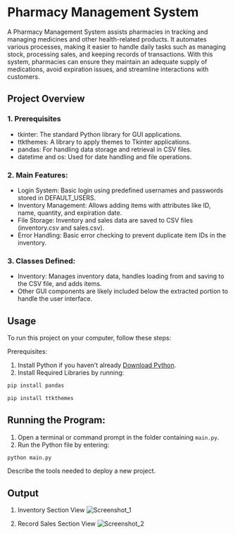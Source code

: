 # Pharmacy Management System

A Pharmacy Management System assists pharmacies in tracking and managing medicines and other health-related products. It automates various processes, making it easier to handle daily tasks such as managing stock, processing sales, and keeping records of transactions. With this system, pharmacies can ensure they maintain an adequate supply of medications, avoid expiration issues, and streamline interactions with customers.

## Project Overview

### 1. Prerequisites
* tkinter: The standard Python library for GUI applications.
* ttkthemes: A library to apply themes to Tkinter applications.
* pandas: For handling data storage and retrieval in CSV files.
* datetime and os: Used for date handling and file operations.
### 2. Main Features:

* Login System: Basic login using predefined usernames and passwords stored in DEFAULT_USERS.
* Inventory Management: Allows adding items with attributes like ID, name, quantity, and expiration date.
* File Storage: Inventory and sales data are saved to CSV files (inventory.csv and sales.csv).
* Error Handling: Basic error checking to prevent duplicate item IDs in the inventory.
### 3. Classes Defined:

* Inventory: Manages inventory data, handles loading from and saving to the CSV file, and adds items.
* Other GUI components are likely included below the extracted portion to handle the user interface.

## Usage

To run this project on your computer, follow these steps:

Prerequisites:

1. Install Python if you haven’t already  [Download Python](https://www.python.org/downloads/). 
2. Install Required Libraries by running:


```bash
pip install pandas
```
```bash
pip install ttkthemes
```

## Running the Program:
1. Open a terminal or command prompt in the folder containing `main.py`. 
2. Run the Python file by entering:
```bash
python main.py
```

Describe the tools needed to deploy a new project.

## Output
1. Inventory Section View
![Screenshot_1](https://github.com/user-attachments/assets/bcdeeeb3-0210-4e43-8a5f-e54de8551ce8)

2. Record Sales Section View
![Screenshot_2](https://github.com/user-attachments/assets/c814954d-993d-46bf-95fe-8d58f1d716ea)

